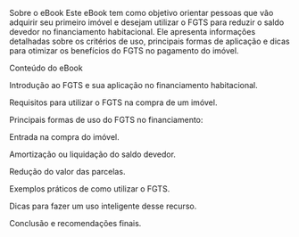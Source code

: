 Sobre o eBook
Este eBook tem como objetivo orientar pessoas que vão adquirir seu primeiro imóvel e desejam utilizar o FGTS para reduzir o saldo devedor no financiamento habitacional. Ele apresenta informações detalhadas sobre os critérios de uso, principais formas de aplicação e dicas para otimizar os benefícios do FGTS no pagamento do imóvel.

Conteúdo do eBook

Introdução ao FGTS e sua aplicação no financiamento habitacional.

Requisitos para utilizar o FGTS na compra de um imóvel.

Principais formas de uso do FGTS no financiamento:

Entrada na compra do imóvel.

Amortização ou liquidação do saldo devedor.

Redução do valor das parcelas.

Exemplos práticos de como utilizar o FGTS.

Dicas para fazer um uso inteligente desse recurso.

Conclusão e recomendações finais.
